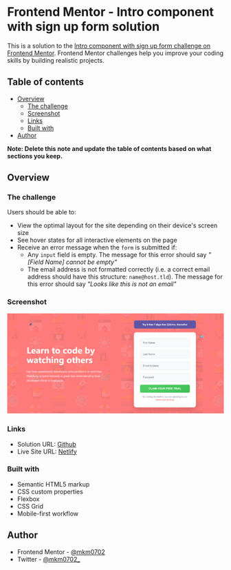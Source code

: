 # Frontend Mentor - Intro component with sign up form solution

This is a solution to the [Intro component with sign up form challenge on Frontend Mentor](https://www.frontendmentor.io/challenges/intro-component-with-signup-form-5cf91bd49edda32581d28fd1). Frontend Mentor challenges help you improve your coding skills by building realistic projects. 

## Table of contents

- [Overview](#overview)
  - [The challenge](#the-challenge)
  - [Screenshot](#screenshot)
  - [Links](#links)
  - [Built with](#built-with)
- [Author](#author)

**Note: Delete this note and update the table of contents based on what sections you keep.**

## Overview

### The challenge

Users should be able to:

- View the optimal layout for the site depending on their device's screen size
- See hover states for all interactive elements on the page
- Receive an error message when the `form` is submitted if:
  - Any `input` field is empty. The message for this error should say *"[Field Name] cannot be empty"*
  - The email address is not formatted correctly (i.e. a correct email address should have this structure: `name@host.tld`). The message for this error should say *"Looks like this is not an email"*

### Screenshot

![](./image.png)


### Links

- Solution URL: [Github](https://github.com/mkm0702/Intro-component-with-signup-form)
- Live Site URL: [Netlify](https://intro-component-with-signup-form-solu.netlify.app/)


### Built with

- Semantic HTML5 markup
- CSS custom properties
- Flexbox
- CSS Grid
- Mobile-first workflow

## Author

- Frontend Mentor - [@mkm0702](https://www.frontendmentor.io/profile/mkm0702)
- Twitter - [@mkm0702_](https://www.x.com/mkm0702_)
